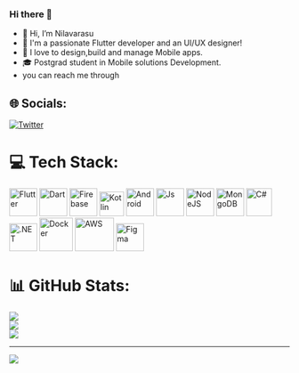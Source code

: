 ### Hi there 👋

- 👋 Hi, I’m Nilavarasu
- 👀 I'm a passionate Flutter developer and an UI/UX designer!
- 💞️ I love to design,build and manage Mobile apps.
- 🎓 Postgrad student in Mobile solutions Development. 
- you can reach me through
  


## 🌐 Socials:
[![Twitter](https://img.shields.io/badge/Twitter-%231DA1F2.svg?logo=Twitter&logoColor=white)](https://twitter.com/Nilavarasu7) 

# 💻 Tech Stack:

<p align="left">
  <img src="https://upload.wikimedia.org/wikipedia/commons/thumb/7/79/Flutter_logo.svg/2048px-Flutter_logo.svg.png" width="50" height="50" alt="Flutter" /> 
  <img src="https://upload.wikimedia.org/wikipedia/commons/thumb/7/7e/Dart-logo.png/640px-Dart-logo.png" width="50" height="50" alt="Dart" />
  <img src="https://upload.wikimedia.org/wikipedia/commons/thumb/c/cf/Firebase_icon.svg/2048px-Firebase_icon.svg.png" width="50" height="50" alt="Firebase" /> 
  <img src="https://upload.wikimedia.org/wikipedia/commons/thumb/7/74/Kotlin_Icon.png/1200px-Kotlin_Icon.png" width="44" height="44" alt="Kotlin" />
  <img src="https://uxwing.com/wp-content/themes/uxwing/download/brands-and-social-media/android-studio-icon.png" width="50" height="50" alt="Android" />
  <img src="https://upload.wikimedia.org/wikipedia/commons/thumb/6/6a/JavaScript-logo.png/800px-JavaScript-logo.png" width="50" height="50" alt="Js" /> 
  <img src="https://cdn.iconscout.com/icon/free/png-256/free-node-js-1174925.png?f=webp" width="50" height="50" alt="NodeJS" /> 
  <img src="https://cdn.icon-icons.com/icons2/2415/PNG/512/mongodb_original_wordmark_logo_icon_146425.png" width="50" height="50" alt="MongoDB" />
  <img src="https://static-00.iconduck.com/assets.00/c-sharp-c-icon-1822x2048-wuf3ijab.png" width="46" height="50" alt="C#" /> 
  <img src="https://upload.wikimedia.org/wikipedia/commons/thumb/e/ee/.NET_Core_Logo.svg/1024px-.NET_Core_Logo.svg.png" width="50" height="50" alt=".NET" /> 
  <img src="https://cdn.iconscout.com/icon/free/png-256/free-docker-3050921-2538289.png?f=webp" width="60" height="60" alt="Docker" > 
  <img src="https://download.logo.wine/logo/Amazon_Web_Services/Amazon_Web_Services-Logo.wine.png" width="70" height="60" alt="AWS">
  <img src="https://cdn4.iconfinder.com/data/icons/logos-brands-in-colors/3000/figma-logo-512.png" width="50" height="50" alt="Figma" />  
</p>

# 📊 GitHub Stats:
![](https://github-readme-stats.vercel.app/api?username=Nilav2608&theme=radical&hide_border=true&include_all_commits=false&count_private=false)<br/>
![](https://github-readme-streak-stats.herokuapp.com/?user=Nilav2608&theme=radical&hide_border=true)<br/>
![](https://github-readme-stats.vercel.app/api/top-langs/?username=Nilav2608&theme=radical&hide_border=true&include_all_commits=false&count_private=false&layout=compact)

---
[![](https://visitcount.itsvg.in/api?id=Nilavarasu2608&icon=0&color=0)](https://visitcount.itsvg.in)






